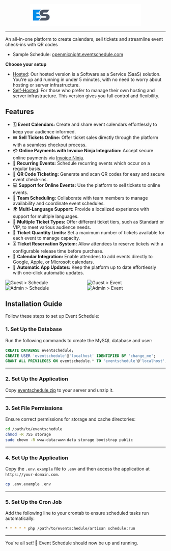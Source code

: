 <div align="center">
    <picture>
        <source srcset="public/images/dark_logo.png" media="(prefers-color-scheme: light)">
        <img src="public/images/light_logo.png" alt="Event Schedule Logo" width="350" media="(prefers-color-scheme: dark)">
    </picture>
</div>

---

<p>
    An all-in-one platform to create calendars, sell tickets and streamline event check-ins with QR codes
</p>

* Sample Schedule: [openmicnight.eventschedule.com](https://openmicnight.eventschedule.com)

**Choose your setup**

- [Hosted](https://www.eventschedule.com): Our hosted version is a Software as a Service (SaaS) solution. You're up and running in under 5 minutes, with no need to worry about hosting or server infrastructure.
- [Self-Hosted](https://github.com/eventschedule/eventschedule?tab=readme-ov-file#installation-guide): For those who prefer to manage their own hosting and server infrastructure. This version gives you full control and flexibility.

## Features

- 🗓️ **Event Calendars:** Create and share event calendars effortlessly to keep your audience informed.  
- 🎟️ **Sell Tickets Online:** Offer ticket sales directly through the platform with a seamless checkout process.  
- 💳 **Online Payments with Invoice Ninja Integration:** Accept secure online payments via [Invoice Ninja](https://www.invoiceninja.com).  
- 🔁 **Recurring Events:** Schedule recurring events which occur on a regular basis.  
- 📲 **QR Code Ticketing:** Generate and scan QR codes for easy and secure event check-ins.  
- 💻 **Support for Online Events:** Use the platform to sell tickets to online events.  
- 👥 **Team Scheduling:** Collaborate with team members to manage availability and coordinate event schedules.  
- 🌍 **Multi-Language Support:** Provide a localized experience with support for multiple languages.
- 🎫 **Multiple Ticket Types:** Offer different ticket tiers, such as Standard or VIP, to meet various audience needs.  
- 🔢 **Ticket Quantity Limits:** Set a maximum number of tickets available for each event to manage capacity.  
- ⏳ **Ticket Reservation System:** Allow attendees to reserve tickets with a configurable release time before purchase.  
- 📅 **Calendar Integration:** Enable attendees to add events directly to Google, Apple, or Microsoft calendars. 
- 🚀 **Automatic App Updates:** Keep the platform up to date effortlessly with one-click automatic updates.  

<div style="display: flex; gap: 10px;">
    <img src="https://github.com/eventschedule/eventschedule/blob/main/public/images/screenshots/screen_1.png?raw=true" width="49%" alt="Guest > Schedule">
    <img src="https://github.com/eventschedule/eventschedule/blob/main/public/images/screenshots/screen_2a.png?raw=true" width="49%" alt="Guest > Event">
</div>

<div style="display: flex; gap: 10px;">
    <img src="https://github.com/eventschedule/eventschedule/blob/main/public/images/screenshots/screen_3.png?raw=true" width="49%" alt="Admin > Schedule">
    <img src="https://github.com/eventschedule/eventschedule/blob/main/public/images/screenshots/screen_4.png?raw=true" width="49%" alt="Admin > Event">
</div>

## Installation Guide

Follow these steps to set up Event Schedule:

### 1. Set Up the Database

Run the following commands to create the MySQL database and user:

```sql
CREATE DATABASE eventschedule;
CREATE USER 'eventschedule'@'localhost' IDENTIFIED BY 'change_me';
GRANT ALL PRIVILEGES ON eventschedule.* TO 'eventschedule'@'localhost';
```

---

### 2. Set Up the Application

Copy [eventschedule.zip](https://github.com/eventschedule/eventschedule/releases/latest) to your server and unzip it.

---

### 3. Set File Permissions

Ensure correct permissions for storage and cache directories:

```bash
cd /path/to/eventschedule
chmod -R 755 storage
sudo chown -R www-data:www-data storage bootstrap public
```

---

### 4. Set Up the Application

Copy the `.env.example` file to `.env` and then access the application at `https://your-domain.com`.

```bash
cp .env.example .env
```

---

### 5. Set Up the Cron Job

Add the following line to your crontab to ensure scheduled tasks run automatically:

```bash
* * * * * php /path/to/eventschedule/artisan schedule:run
```

---

You're all set! 🎉 Event Schedule should now be up and running.